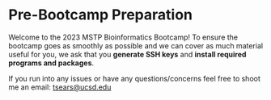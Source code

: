 # Pre-Bootcamp Preparation
Welcome to the 2023 MSTP Bioinformatics Bootcamp! To ensure the bootcamp goes as smoothly as possible and we can cover as much material useful for you, we ask that you **generate SSH keys** and **install required programs and packages**. 

If you run into any issues or have any questions/concerns feel free to shoot me an email: tsears@ucsd.edu



